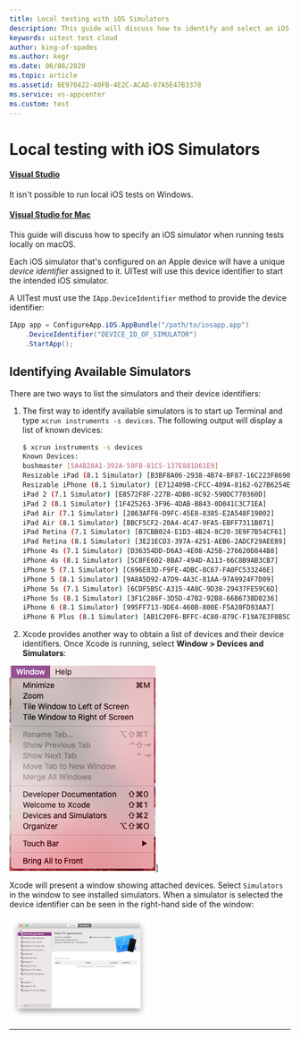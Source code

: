 ```yaml
---
title: Local testing with iOS Simulators
description: This guide will discuss how to identify and select an iOS simulator to use for running Xamarin.UITests locally.
keywords: uitest test cloud
author: king-of-spades
ms.author: kegr
ms.date: 06/08/2020
ms.topic: article
ms.assetid: 6E970422-40FB-4E2C-ACAD-07A5E47B3378
ms.service: vs-appcenter
ms.custom: test
---
```


# Local testing with iOS Simulators
#### [Visual Studio](#tab/vswin/)
It isn't possible to run local iOS tests on Windows. 

#### [Visual Studio for Mac](#tab/vsmac/)
This guide will discuss how to specify an iOS simulator when running tests locally on macOS.

Each iOS simulator that's configured on an Apple device will have a unique *device identifier* assigned to it. UITest will use this device identifier to start the intended iOS simulator.

A UITest must use the `IApp.DeviceIdentifier` method to provide the device identifier:

```csharp
IApp app = ConfigureApp.iOS.AppBundle("/path/to/iosapp.app")
    .DeviceIdentifier("DEVICE_ID_OF_SIMULATOR")
    .StartApp();
```

## Identifying Available Simulators
There are two ways to list the simulators and their device identifiers:

1. The first way to identify available simulators is to start up Terminal and type `xcrun instruments -s devices`. The following output will display a list of known devices:

   ```bash
   $ xcrun instruments -s devices
   Known Devices:
   bushmaster [5A4B28A1-392A-59FB-81C5-137E881D61E9]
   Resizable iPad (8.1 Simulator) [B3BF8A06-2938-4B74-BF87-16C223F8690C]
   Resizable iPhone (8.1 Simulator) [E712409B-CFCC-409A-8162-627B6254EB3C]
   iPad 2 (7.1 Simulator) [E8572F8F-227B-4DB0-8C92-590DC770360D]
   iPad 2 (8.1 Simulator) [1F425263-3F96-4DAB-B843-0D041C3C71EA]
   iPad Air (7.1 Simulator) [2863AFF6-D9FC-45E8-8385-E2A548F19002]
   iPad Air (8.1 Simulator) [BBCF5CF2-20A4-4C47-9FA5-EBFF7311B071]
   iPad Retina (7.1 Simulator) [B7CBB024-E1D3-4B24-8C20-3E9F7B54CF61]
   iPad Retina (8.1 Simulator) [3E21ECD3-397A-4251-AEB6-2ADCF29AEE89]
   iPhone 4s (7.1 Simulator) [D36354DD-D6A3-4E08-A25B-276620D844B8]
   iPhone 4s (8.1 Simulator) [5C8FE602-8BA7-494D-A113-66C8B9AB3CB7]
   iPhone 5 (7.1 Simulator) [C696E83D-F9FE-4DBC-8C67-FA0FC533246E]
   iPhone 5 (8.1 Simulator) [9A8A5D92-A7D9-4A3C-81AA-97A9924F7D09]
   iPhone 5s (7.1 Simulator) [6CDF5B5C-A315-4A8C-9D38-29437FE59C6D]
   iPhone 5s (8.1 Simulator) [3F1C286F-3D5D-47B2-92B8-66B673BD0236]
   iPhone 6 (8.1 Simulator) [995FF713-9DE4-460B-800E-F5A20FD93AA7]
   iPhone 6 Plus (8.1 Simulator) [AB1C20F6-BFFC-4C80-879C-F19A7E3F0B5C]
   ```

2. Xcode provides another way to obtain a list of devices and their device identifiers. Once Xcode is running, select **Window > Devices and Simulators**:

![Device Identifiers for simulator images](../images/ios-simulator-01.png)]

Xcode will present a window showing attached devices. Select `Simulators` in the window to see installed simulators. When a simulator is selected the device identifier can be seen in the right-hand side of the window:

[ ![Selecting a simulator](../images/ios-simulator-02-sml.png)](../images/ios-simulator-02.png#lightbox)

* * *